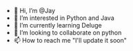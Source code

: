 - 👋 Hi, I’m @Jay
- 👀 I’m interested in Python and Java
- 🌱 I’m currently learning Deluge
- 💞️ I’m looking to collaborate on python
- 📫 How to reach me "I'll update it soon"

<!---
AnvarJay/AnvarJay is a ✨ special ✨ repository because its `README.md` (this file) appears on your GitHub profile.
You can click the Preview link to take a look at your changes.
--->
